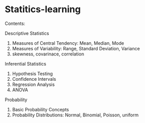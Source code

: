 # Statitics-learning
Contents:
 
 Descriptive Statistics
  1. Measures of Central Tendency: Mean, Median, Mode
  2. Measures of Variability: Range, Standard Deviation, Variance
  3. skewness, covarinace, correlation

Inferential Statistics
 1. Hypothesis Testing
 2. Confidence Intervals
 3. Regression Analysis
 4. ANOVA

Probability
1. Basic Probability Concepts
2. Probability Distributions: Normal, Binomial, Poisson, uniform
